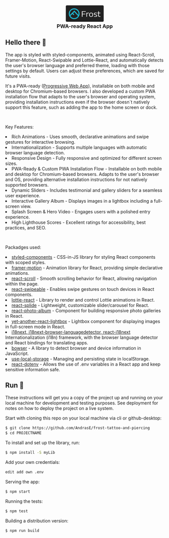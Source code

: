 <h3 align="center">
  <a href="https://frost-tattoo.netlify.app/" target="_blank" rel="noopener noreferrer">
  <img src="https://github.com/AndrasE/raw-readme/blob/main/frost-readme.png?raw=true" width="120px">
  </a>
  <br/>
PWA-ready React App
</h3>

## Hello there 👋

<p>
The app is styled with styled-components, animated using React-Scroll, Framer-Motion, React-Swipable and Lottie-React, and automatically detects the user's browser language and preferred theme, loading with those settings by default. Users can adjust these preferences, which are saved for future visits. </p>
<p>It's a PWA-ready (<a href="https://developer.mozilla.org/en-US/docs/Web/Progressive_web_apps" target="_blank">Progressive Web App</a>), installable on both mobile and desktop for Chromium-based browsers. I also developed a custom PWA installation flow that adapts to the user's browser and operating system, providing installation instructions even if the browser doesn`t natively support this feature, such as adding the app to the home screen or dock.</p>

<br/>

<p>
Key Features:
<li>Rich Animations - Uses smooth, declarative animations and swipe gestures for interactive browsing.</li>
<li>Internationalization - Supports multiple languages with automatic browser language detection.</li>
<li>Responsive Design - Fully responsive and optimized for different screen sizes.</li>
<li>PWA-Ready & Custom PWA Installation Flow - Installable on both mobile and desktop for Chromium-based browsers. Adapts to the user's browser and OS, providing alternative installation instructions for not natively supported browsers.</li>
<li>Dynamic Sliders - Includes testimonial and gallery sliders for a seamless user experience.</li>
<li>Interactive Gallery Album - Displays images in a lightbox including a full-screen view.</li>
<li>Splash Screen & Hero Video - Engages users with a polished entry experience.</li>
<li>High Lighthouse Scores - Excellent ratings for accessibility, best practices, and SEO.</li>
</p>

<br/>

<p>
Packadges used:
<li><a
 href="https://styled-components.com/"
target="_blank"
rel="noopener noreferrer"
>styled-components</a> - CSS-in-JS library for styling React components with scoped styles.
</li>
<li><a
 href="https://www.npmjs.com/package/framer-motion"
target="_blank"
rel="noopener noreferrer"
>framer-motion</a> - Animation library for React, providing simple declarative animations.
</li>
<li><a
 href="https://www.npmjs.com/package/react-scroll"
target="_blank"
rel="noopener noreferrer"
>react-scroll</a> - Smooth scrolling behavior for React, allowing navigation within the page.
</li>
<li><a
 href="react-swipeable"
target="_blank"
rel="noopener noreferrer"
>react-swipeable</a> - Enables swipe gestures on touch devices in React components.
</li>
<li><a
 href="https://www.npmjs.com/package/lottie-react"
target="_blank"
rel="noopener noreferrer"
>lottie-react</a> - Library to render and control Lottie animations in React.
</li>
<li><a
 href="https://splidejs.com/integration/react-splide/"
target="_blank"
rel="noopener noreferrer"
>react-splide</a> - Lightweight, customizable slider/carousel for React.
</li>
<li><a
 href="https://react-photo-album.com/"
target="_blank"
rel="noopener noreferrer"
>react-photo-album</a> - Component for building responsive photo galleries in React. 
</li>
<li><a
 href="https://yet-another-react-lightbox.com/"
target="_blank"
rel="noopener noreferrer"
>yet-another-react-lightbox</a> - Lightbox component for displaying images in full-screen mode in React.
</li>
<li><a
 href="https://www.i18next.com/"
target="_blank"
rel="noopener noreferrer"
>i18next, i18next-browser-languagedetector, react-i18next</a> Internationalization (i18n) framework, with the browser language detector and React bindings for translating apps. 
</li>
<li><a
 href="https://www.npmjs.com/package/bowser"
target="_blank"
rel="noopener noreferrer"
>bowser</a> - A library to detect browser and device information in JavaScript. 
</li>
<li><a
 href="https://www.npmjs.com/package/use-local-storage"
target="_blank"
rel="noopener noreferrer"
>use-local-storage</a> - Managing and persisting state in localStorage.
</li>
<li><a
 href="https://www.npmjs.com/package/react-dotenv"
target="_blank"
rel="noopener noreferrer"
>react-dotenv</a> - Allows the use of .env variables in a React app and keep sensitive information safe.
</li>
</p>

## Run 🚀

These instructions will get you a copy of the project up and running on your local machine for development and testing purposes. See deployment for notes on how to deploy the project on a live system.

Start with cloning this repo on your local machine via cli or github-desktop:

```sh
$ git clone https://github.com/AndrasE/frost-tattoo-and-piercing
$ cd PROJECTNAME
```

To install and set up the library, run:

```sh
$ npm install -S myLib
```

Add your own credentials:

```sh
edit add own .env
```

Serving the app:

```sh
$ npm start
```

Running the tests:

```sh
$ npm test
```

Building a distribution version:

```sh
$ npm run build
```
